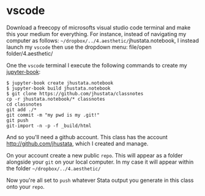 # vscode

Download a freecopy of microsofts visual studio code terminal and make this your medium for everything. For instance, instead of navigating my computer as follows: `~/dropbox/../4.aesthetic/`jhustata.notebook, I instead launch my `vscode` then use the dropdown menu: file/open folder/4.aesthetic/

One the `vscode` terminal I execute the following commands to create my [jupyter-book](https://jupyterbook.org/en/stable/start/create.html):

```
$ jupyter-book create jhustata.notebook
$ jupyter-book build jhustata.notebook
$ git clone https://github.com/jhustata/classnotes
cp -r jhustata.notebook/* classnotes
cd classnotes
git add ./*
git commit -m "my pwd is my .git!"
git push
git-import -n -p -f _build/html
```
And so you'll need a github account. This class has the account http://github.com/jhustata, which I created and manage.

On your account create a new public `repo`. This will appear as a folder alongside your `git` on your local computer. In my case it will appear within the folder `~/dropbox/../4.aesthetic/`

Now you're all set to `push` whatever Stata output you generate in this class onto your `repo`.